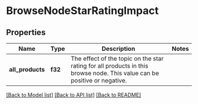 # BrowseNodeStarRatingImpact

## Properties

Name | Type | Description | Notes
------------ | ------------- | ------------- | -------------
**all_products** | **f32** | The effect of the topic on the star rating for all products in this browse node. This value can be positive or negative. | 

[[Back to Model list]](../README.md#documentation-for-models) [[Back to API list]](../README.md#documentation-for-api-endpoints) [[Back to README]](../README.md)


